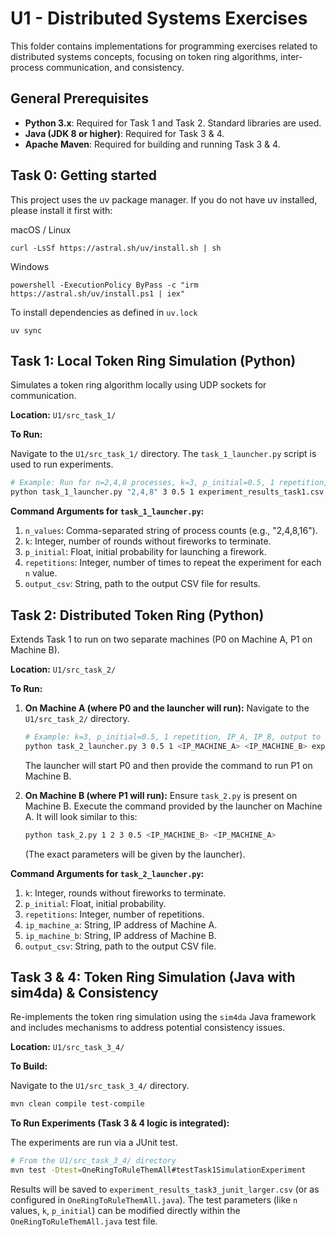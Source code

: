 # U1 - Distributed Systems Exercises

This folder contains implementations for programming exercises related to distributed systems concepts, focusing on token ring algorithms, inter-process communication, and consistency.

## General Prerequisites

*   **Python 3.x**: Required for Task 1 and Task 2. Standard libraries are used.
*   **Java (JDK 8 or higher)**: Required for Task 3 & 4.
*   **Apache Maven**: Required for building and running Task 3 & 4.

## Task 0: Getting started

This project uses the uv package manager. If you do not have uv installed, please
install it first with:

macOS / Linux
``` 
curl -LsSf https://astral.sh/uv/install.sh | sh
```

Windows
```
powershell -ExecutionPolicy ByPass -c "irm https://astral.sh/uv/install.ps1 | iex"
```
To install dependencies as defined in `uv.lock`
```
uv sync
```

## Task 1: Local Token Ring Simulation (Python)

Simulates a token ring algorithm locally using UDP sockets for communication.

**Location:** `U1/src_task_1/`

**To Run:**

Navigate to the `U1/src_task_1/` directory. The `task_1_launcher.py` script is used to run experiments.

```bash
# Example: Run for n=2,4,8 processes, k=3, p_initial=0.5, 1 repetition, output to results.csv
python task_1_launcher.py "2,4,8" 3 0.5 1 experiment_results_task1.csv
```

**Command Arguments for `task_1_launcher.py`:**
1.  `n_values`: Comma-separated string of process counts (e.g., "2,4,8,16").
2.  `k`: Integer, number of rounds without fireworks to terminate.
3.  `p_initial`: Float, initial probability for launching a firework.
4.  `repetitions`: Integer, number of times to repeat the experiment for each `n` value.
5.  `output_csv`: String, path to the output CSV file for results.

## Task 2: Distributed Token Ring (Python)

Extends Task 1 to run on two separate machines (P0 on Machine A, P1 on Machine B).

**Location:** `U1/src_task_2/`

**To Run:**

1.  **On Machine A (where P0 and the launcher will run):**
    Navigate to the `U1/src_task_2/` directory.
    ```bash
    # Example: k=3, p_initial=0.5, 1 repetition, IP_A, IP_B, output to results_task2.csv
    python task_2_launcher.py 3 0.5 1 <IP_MACHINE_A> <IP_MACHINE_B> experiment_results_task2.csv
    ```
    The launcher will start P0 and then provide the command to run P1 on Machine B.

2.  **On Machine B (where P1 will run):**
    Ensure `task_2.py` is present on Machine B. Execute the command provided by the launcher on Machine A. It will look similar to this:
    ```bash
    python task_2.py 1 2 3 0.5 <IP_MACHINE_B> <IP_MACHINE_A>
    ```
    (The exact parameters will be given by the launcher).

**Command Arguments for `task_2_launcher.py`:**
1.  `k`: Integer, rounds without fireworks to terminate.
2.  `p_initial`: Float, initial probability.
3.  `repetitions`: Integer, number of repetitions.
4.  `ip_machine_a`: String, IP address of Machine A.
5.  `ip_machine_b`: String, IP address of Machine B.
6.  `output_csv`: String, path to the output CSV file.

## Task 3 & 4: Token Ring Simulation (Java with sim4da) & Consistency

Re-implements the token ring simulation using the `sim4da` Java framework and includes mechanisms to address potential consistency issues.

**Location:** `U1/src_task_3_4/`

**To Build:**

Navigate to the `U1/src_task_3_4/` directory.
```bash
mvn clean compile test-compile
```

**To Run Experiments (Task 3 & 4 logic is integrated):**

The experiments are run via a JUnit test.
```bash
# From the U1/src_task_3_4/ directory
mvn test -Dtest=OneRingToRuleThemAll#testTask1SimulationExperiment
```
Results will be saved to `experiment_results_task3_junit_larger.csv` (or as configured in `OneRingToRuleThemAll.java`). The test parameters (like `n` values, `k`, `p_initial`) can be modified directly within the `OneRingToRuleThemAll.java` test file.
